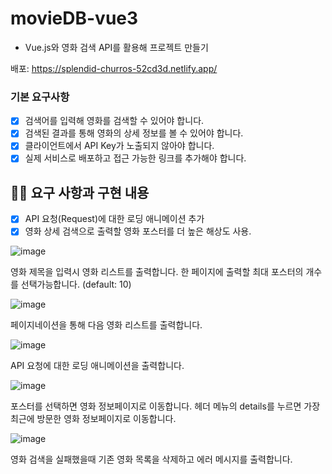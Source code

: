 # movieDB-vue3
 
- Vue.js와 영화 검색 API를 활용해 프로젝트 만들기

배포: https://splendid-churros-52cd3d.netlify.app/

### 기본 요구사항

- [x] 검색어를 입력해 영화를 검색할 수 있어야 합니다.
- [x] 검색된 결과를 통해 영화의 상세 정보를 볼 수 있어야 합니다.
- [x] 클라이언트에서 API Key가 노출되지 않아야 합니다.
- [x] 실제 서비스로 배포하고 접근 가능한 링크를 추가해야 합니다.

## 👩‍💻 요구 사항과 구현 내용

- [x] API 요청(Request)에 대한 로딩 애니메이션 추가
- [x] 영화 상세 검색으로 출력할 영화 포스터를 더 높은 해상도 사용.

![image](https://user-images.githubusercontent.com/105067764/206696864-fd03e1df-11fe-4998-afff-856939c7b8d9.png)

영화 제목을 입력시 영화 리스트를 출력합니다.
한 페이지에 출력할 최대 포스터의 개수를 선택가능합니다. 
(default: 10)

![image](https://user-images.githubusercontent.com/105067764/206697805-63c98586-71e1-4eea-b3a0-56f15c8e1b65.png)

페이지네이션을 통해 다음 영화 리스트를 출력합니다.

![image](https://user-images.githubusercontent.com/105067764/206698255-aa219e4c-a4c4-4fa9-a082-33e571a9c3b9.png)

API 요청에 대한 로딩 애니메이션을 출력합니다.

![image](https://user-images.githubusercontent.com/105067764/206697433-74e70091-5016-4d26-a7c7-e03e97803d26.png)

포스터를 선택하면 영화 정보페이지로 이동합니다.
헤더 메뉴의 details를 누르면 가장 최근에 방문한 영화 정보페이지로 이동합니다.

![image](https://user-images.githubusercontent.com/105067764/209298828-53e10339-3bb0-4374-8355-fd25a715752d.png)

영화 검색을 실패했을때 기존 영화 목록을 삭제하고
에러 메시지를 출력합니다.
